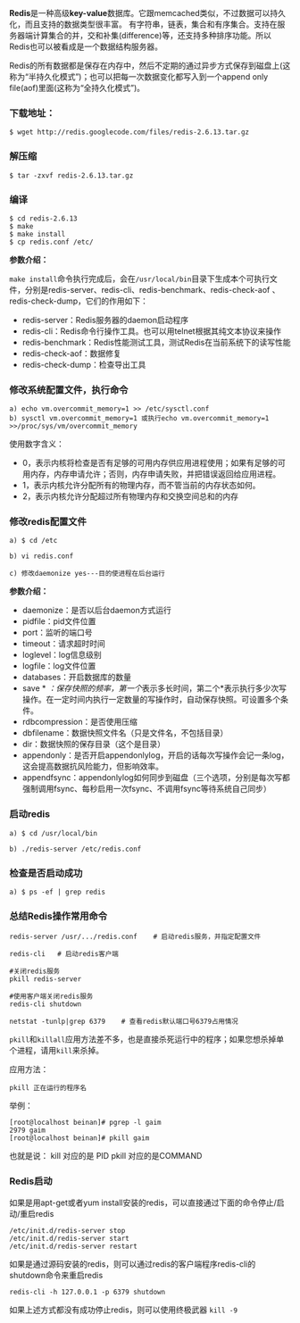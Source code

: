 **Redis**是一种高级**key-value**数据库。它跟memcached类似，不过数据可以持久化，而且支持的数据类型很丰富。
有字符串，链表，集合和有序集合。支持在服务器端计算集合的并，交和补集(difference)等，还支持多种排序功能。所以Redis也可以被看成是一个数据结构服务器。

Redis的所有数据都是保存在内存中，然后不定期的通过异步方式保存到磁盘上(这称为“半持久化模式”)；也可以把每一次数据变化都写入到一个append only file(aof)里面(这称为“全持久化模式”)。

### 下载地址：
```
$ wget http://redis.googlecode.com/files/redis-2.6.13.tar.gz
```
### 解压缩
```
$ tar -zxvf redis-2.6.13.tar.gz
```
### 编译
```
$ cd redis-2.6.13
$ make
$ make install
$ cp redis.conf /etc/
```

**参数介绍：**

`make install`命令执行完成后，会在`/usr/local/bin`目录下生成本个可执行文件，分别是redis-server、redis-cli、redis-benchmark、redis-check-aof 、redis-check-dump，它们的作用如下：

- redis-server：Redis服务器的daemon启动程序
- redis-cli：Redis命令行操作工具。也可以用telnet根据其纯文本协议来操作
- redis-benchmark：Redis性能测试工具，测试Redis在当前系统下的读写性能
- redis-check-aof：数据修复
- redis-check-dump：检查导出工具

###  修改系统配置文件，执行命令
```
a) echo vm.overcommit_memory=1 >> /etc/sysctl.conf
b) sysctl vm.overcommit_memory=1 或执行echo vm.overcommit_memory=1 >>/proc/sys/vm/overcommit_memory
```

使用数字含义：
- 0，表示内核将检查是否有足够的可用内存供应用进程使用；如果有足够的可用内存，内存申请允许；否则，内存申请失败，并把错误返回给应用进程。
- 1，表示内核允许分配所有的物理内存，而不管当前的内存状态如何。
- 2，表示内核允许分配超过所有物理内存和交换空间总和的内存

###  修改redis配置文件
```
a) $ cd /etc

b) vi redis.conf

c) 修改daemonize yes---目的使进程在后台运行
```

**参数介绍：**
- daemonize：是否以后台daemon方式运行
- pidfile：pid文件位置
- port：监听的端口号
- timeout：请求超时时间
- loglevel：log信息级别
- logfile：log文件位置
- databases：开启数据库的数量
- save * *：保存快照的频率，第一个*表示多长时间，第二个*表示执行多少次写操作。在一定时间内执行一定数量的写操作时，自动保存快照。可设置多个条件。
- rdbcompression：是否使用压缩
- dbfilename：数据快照文件名（只是文件名，不包括目录）
- dir：数据快照的保存目录（这个是目录）
- appendonly：是否开启appendonlylog，开启的话每次写操作会记一条log，这会提高数据抗风险能力，但影响效率。
- appendfsync：appendonlylog如何同步到磁盘（三个选项，分别是每次写都强制调用fsync、每秒启用一次fsync、不调用fsync等待系统自己同步）

### 启动redis
```
a) $ cd /usr/local/bin

b) ./redis-server /etc/redis.conf
```

### 检查是否启动成功
```
a) $ ps -ef | grep redis
```

### 总结Redis操作常用命令
```
redis-server /usr/.../redis.conf    # 启动redis服务，并指定配置文件

redis-cli   # 启动redis客户端

#关闭redis服务
pkill redis-server

#使用客户端关闭redis服务
redis-cli shutdown

netstat -tunlp|grep 6379    # 查看redis默认端口号6379占用情况
```

`pkill`和`killall`应用方法差不多，也是直接杀死运行中的程序；如果您想杀掉单个进程，请用`kill`来杀掉。

应用方法：
```
pkill 正在运行的程序名
```
举例：

```
[root@localhost beinan]# pgrep -l gaim
2979 gaim
[root@localhost beinan]# pkill gaim
```
也就是说：
kill 对应的是 PID
pkill 对应的是COMMAND


### Redis启动
如果是用apt-get或者yum install安装的redis，可以直接通过下面的命令停止/启动/重启redis
```
/etc/init.d/redis-server stop
/etc/init.d/redis-server start
/etc/init.d/redis-server restart
```
如果是通过源码安装的redis，则可以通过redis的客户端程序redis-cli的shutdown命令来重启redis
```
redis-cli -h 127.0.0.1 -p 6379 shutdown
```
如果上述方式都没有成功停止redis，则可以使用终极武器 `kill -9`
